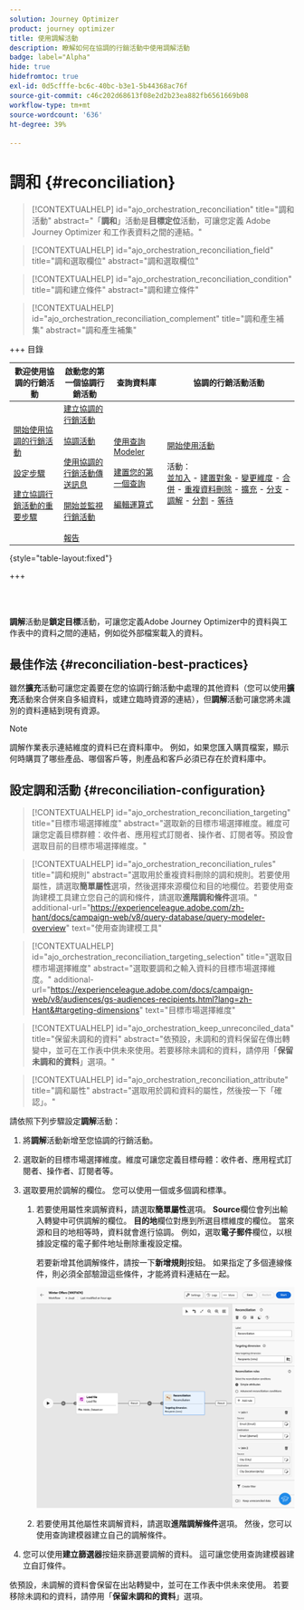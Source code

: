 ```yaml
---
solution: Journey Optimizer
product: journey optimizer
title: 使用調解活動
description: 瞭解如何在協調的行銷活動中使用調解活動
badge: label="Alpha"
hide: true
hidefromtoc: true
exl-id: 0d5cfffe-bc6c-40bc-b3e1-5b44368ac76f
source-git-commit: c46c202d68613f08e2d2b23ea882fb6561669b08
workflow-type: tm+mt
source-wordcount: '636'
ht-degree: 39%

---
```


# 調和 {#reconciliation}

>[!CONTEXTUALHELP]
>id="ajo_orchestration_reconciliation"
>title="調和活動"
>abstract="「**調和**」活動是&#x200B;**目標定位**&#x200B;活動，可讓您定義 Adobe Journey Optimizer 和工作表資料之間的連結。"

>[!CONTEXTUALHELP]
>id="ajo_orchestration_reconciliation_field"
>title="調和選取欄位"
>abstract="調和選取欄位"

>[!CONTEXTUALHELP]
>id="ajo_orchestration_reconciliation_condition"
>title="調和建立條件"
>abstract="調和建立條件"

>[!CONTEXTUALHELP]
>id="ajo_orchestration_reconciliation_complement"
>title="調和產生補集"
>abstract="調和產生補集"

+++ 目錄

| 歡迎使用協調的行銷活動 | 啟動您的第一個協調行銷活動 | 查詢資料庫 | 協調的行銷活動活動 |
|---|---|---|---|
| [開始使用協調的行銷活動](../gs-orchestrated-campaigns.md)<br/><br/>[設定步驟](../configuration-steps.md)<br/><br/>[建立協調行銷活動的重要步驟](../gs-campaign-creation.md) | [建立協調的行銷活動](../create-orchestrated-campaign.md)<br/><br/>[協調活動](../orchestrate-activities.md)<br/><br/>[使用協調的行銷活動傳送訊息](../send-messages.md)<br/><br/>[開始並監視行銷活動](../start-monitor-campaigns.md)<br/><br/>[報告](../reporting-campaigns.md) | [使用查詢Modeler](../orchestrated-query-modeler.md)<br/><br/>[建置您的第一個查詢](../build-query.md)<br/><br/>[編輯運算式](../edit-expressions.md) | [開始使用活動](about-activities.md)<br/><br/>活動：<br/>[並加入](and-join.md) - [建置對象](build-audience.md) - [變更維度](change-dimension.md) - [合併](combine.md) - [重複資料刪除](/deduplication.md) - [擴充](enrichment.md) - [分支](fork.md) - [調解](reconciliation.md) - [分割](split.md) - [等待](wait.md) |

{style="table-layout:fixed"}

+++

<br/><br/>

**調解**&#x200B;活動是&#x200B;**鎖定目標**&#x200B;活動，可讓您定義Adobe Journey Optimizer中的資料與工作表中的資料之間的連結，例如從外部檔案載入的資料。

## 最佳作法 {#reconciliation-best-practices}

雖然&#x200B;**擴充**&#x200B;活動可讓您定義要在您的協調行銷活動中處理的其他資料（您可以使用&#x200B;**擴充**&#x200B;活動來合併來自多組資料，或建立臨時資源的連結），但&#x200B;**調解**&#x200B;活動可讓您將未識別的資料連結到現有資源。

>[!NOTE]
>調解作業表示連結維度的資料已在資料庫中。  例如，如果您匯入購買檔案，顯示何時購買了哪些產品、哪個客戶等，則產品和客戶必須已存在於資料庫中。

## 設定調和活動 {#reconciliation-configuration}

>[!CONTEXTUALHELP]
>id="ajo_orchestration_reconciliation_targeting"
>title="目標市場選擇維度"
>abstract="選取新的目標市場選擇維度。維度可讓您定義目標群體：收件者、應用程式訂閱者、操作者、訂閱者等。預設會選取目前的目標市場選擇維度。"

>[!CONTEXTUALHELP]
>id="ajo_orchestration_reconciliation_rules"
>title="調和規則"
>abstract="選取用於重複資料刪除的調和規則。若要使用屬性，請選取&#x200B;**簡單屬性**&#x200B;選項，然後選擇來源欄位和目的地欄位。若要使用查詢建模工具建立您自己的調和條件，請選取&#x200B;**進階調和條件**&#x200B;選項。"
>additional-url="https://experienceleague.adobe.com/zh-hant/docs/campaign-web/v8/query-database/query-modeler-overview" text="使用查詢建模工具"

>[!CONTEXTUALHELP]
>id="ajo_orchestration_reconciliation_targeting_selection"
>title="選取目標市場選擇維度"
>abstract="選取要調和之輸入資料的目標市場選擇維度。"
>additional-url="https://experienceleague.adobe.com/docs/campaign-web/v8/audiences/gs-audiences-recipients.html?lang=zh-Hant&#targeting-dimensions" text="目標市場選擇維度"

>[!CONTEXTUALHELP]
>id="ajo_orchestration_keep_unreconciled_data"
>title="保留未調和的資料"
>abstract="依預設，未調和的資料保留在傳出轉變中，並可在工作表中供未來使用。若要移除未調和的資料，請停用「**保留未調和的資料**」選項。"

>[!CONTEXTUALHELP]
>id="ajo_orchestration_reconciliation_attribute"
>title="調和屬性"
>abstract="選取用於調和資料的屬性，然後按一下「確認」。"

請依照下列步驟設定&#x200B;**調解**&#x200B;活動：

1. 將&#x200B;**調解**&#x200B;活動新增至您協調的行銷活動。

1. 選取新的目標市場選擇維度。維度可讓您定義目標母體：收件者、應用程式訂閱者、操作者、訂閱者等。

1. 選取要用於調解的欄位。 您可以使用一個或多個調和標準。

   1. 若要使用屬性來調解資料，請選取&#x200B;**簡單屬性**&#x200B;選項。 **Source**&#x200B;欄位會列出輸入轉變中可供調解的欄位。 **目的地**&#x200B;欄位對應到所選目標維度的欄位。 當來源和目的地相等時，資料就會進行協調。 例如，選取&#x200B;**電子郵件**&#x200B;欄位，以根據設定檔的電子郵件地址刪除重複設定檔。

      若要新增其他調解條件，請按一下&#x200B;**新增規則**&#x200B;按鈕。 如果指定了多個連線條件，則必須全部驗證這些條件，才能將資料連結在一起。

      ![](../assets/workflow-reconciliation-criteria.png)

   1. 若要使用其他屬性來調解資料，請選取&#x200B;**進階調解條件**&#x200B;選項。 然後，您可以使用查詢建模器建立自己的調解條件。

1. 您可以使用&#x200B;**建立篩選器**&#x200B;按鈕來篩選要調解的資料。 這可讓您使用查詢建模器建立自訂條件。

依預設，未調解的資料會保留在出站轉變中，並可在工作表中供未來使用。 若要移除未調和的資料，請停用「**保留未調和的資料**」選項。
